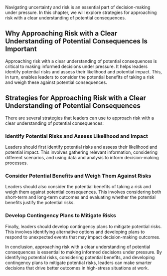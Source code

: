 
Navigating uncertainty and risk is an essential part of decision-making under pressure. In this chapter, we will explore strategies for approaching risk with a clear understanding of potential consequences.

Why Approaching Risk with a Clear Understanding of Potential Consequences Is Important
--------------------------------------------------------------------------------------

Approaching risk with a clear understanding of potential consequences is critical to making informed decisions under pressure. It helps leaders identify potential risks and assess their likelihood and potential impact. This, in turn, enables leaders to consider the potential benefits of taking a risk and weigh these against potential consequences.

Strategies for Approaching Risk with a Clear Understanding of Potential Consequences
------------------------------------------------------------------------------------

There are several strategies that leaders can use to approach risk with a clear understanding of potential consequences:

### Identify Potential Risks and Assess Likelihood and Impact

Leaders should first identify potential risks and assess their likelihood and potential impact. This involves gathering relevant information, considering different scenarios, and using data and analysis to inform decision-making processes.

### Consider Potential Benefits and Weigh Them Against Risks

Leaders should also consider the potential benefits of taking a risk and weigh them against potential consequences. This involves considering both short-term and long-term outcomes and evaluating whether the potential benefits justify the potential risks.

### Develop Contingency Plans to Mitigate Risks

Finally, leaders should develop contingency plans to mitigate potential risks. This involves identifying alternative options and developing plans to respond to unexpected events that may impact decision-making outcomes.

In conclusion, approaching risk with a clear understanding of potential consequences is essential to making informed decisions under pressure. By identifying potential risks, considering potential benefits, and developing contingency plans to mitigate potential risks, leaders can make smarter decisions that drive better outcomes in high-stress situations at work.
